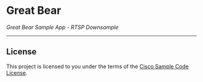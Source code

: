 # Great Bear

*Great Bear Sample App - RTSP Downsample*

---

## License

This project is licensed to you under the terms of the [Cisco Sample
Code License](./LICENSE).
